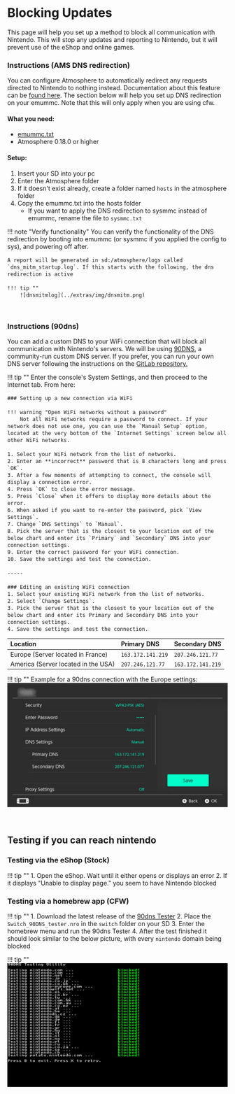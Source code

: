 # Blocking Updates

This page will help you set up a method to block all communication with Nintendo. This will stop any updates and reporting to Nintendo, but it will prevent use of the eShop and online games.

### Instructions (AMS DNS redirection)
You can configure Atmosphere to automatically redirect any requests directed to Nintendo to nothing instead. Documentation about this feature can be [found here](https://github.com/Atmosphere-NX/Atmosphere/blob/master/docs/features/dns_mitm.md). The section below will help you set up DNS redirection on your emummc. Note that this will only apply when you are using cfw.

#### What you need: 

- <a href="../../files/emummc.txt" download>emummc.txt</a>
- Atmosphere 0.18.0 or higher

#### Setup:

1. Insert your SD into your pc
2. Enter the Atmosphere folder
3. If it doesn't exist already, create a folder named `hosts` in the atmosphere folder
4. Copy the emummc.txt into the hosts folder
    - If you want to apply the DNS redirection to sysmmc instead of emummc, rename the file to `sysmmc.txt`

!!! note "Verify functionality"
    You can verify the functionality of the DNS redirection by booting into emummc (or sysmmc if you applied the config to sys), and powering off after. 
    
    A report will be generated in sd:/atmosphere/logs called `dns_mitm_startup.log`. If this starts with the following, the dns redirection is active

    !!! tip ""
        ![dnsmitmlog](../extras/img/dnsmitm.png)

&nbsp;

### Instructions (90dns)
You can add a custom DNS to your WiFi connection that will block all communication with Nintendo's servers. We will be using [90DNS](https://gitlab.com/a/90dns), a community-run custom DNS server. If you prefer, you can run your own DNS server following the instructions on the [GitLab repository.](https://gitlab.com/a/90dns/blob/master/SELFHOST.md)

!!! tip ""
    Enter the console's System Settings, and then proceed to the Internet tab. From here:
    

    ### Setting up a new connection via WiFi
    
    !!! warning "Open WiFi networks without a password"
        Not all WiFi networks require a password to connect. If your network does not use one, you can use the `Manual Setup` option, located at the very bottom of the `Internet Settings` screen below all other WiFi networks.
        
    1. Select your WiFi network from the list of networks.
    2. Enter an **incorrect** password that is 8 characters long and press `OK`.
    3. After a few moments of attempting to connect, the console will display a connection error.
    4. Press `OK` to close the error message.
    5. Press `Close` when it offers to display more details about the error.
    6. When asked if you want to re-enter the password, pick `View Settings`.
    7. Change `DNS Settings` to `Manual`.
    8. Pick the server that is the closest to your location out of the below chart and enter its `Primary` and `Secondary` DNS into your connection settings.
    9. Enter the correct password for your WiFi connection.
    10. Save the settings and test the connection.

    -----

    ### Editing an existing WiFi connection
    1. Select your existing WiFi network from the list of networks.
    2. Select `Change Settings`.
    3. Pick the server that is the closest to your location out of the below chart and enter its Primary and Secondary DNS into your connection settings.
    4. Save the settings and test the connection.

   
| Location                              | Primary DNS         | Secondary DNS       |
|:--------------------------------------|:--------------------|:--------------------|
| Europe (Server located in France)     | `163.172.141.219`   | `207.246.121.77`    |
| America (Server located in the USA)   | `207.246.121.77`    | `163.172.141.219`   |


!!! tip ""
    Example for a 90dns connection with the Europe settings:
    ![Visual for System Settings serial location](../extras/img/blocking_updates.png)


&nbsp;

## Testing if you can reach nintendo

### Testing via the eShop (Stock)

!!! tip ""
    1. Open the eShop. Wait until it either opens or displays an error
    2. If it displays "Unable to display page." you seem to have Nintendo blocked

### Testing via a homebrew app (CFW)

!!! tip ""
    1. Download the latest release of the [90dns Tester](https://github.com/meganukebmp/Switch_90DNS_tester/releases)
    2. Place the `Switch_90DNS_tester.nro` in the `switch` folder on your SD
    3. Enter the homebrew menu and run the 90dns Tester
    4. After the test finished it should look similar to the below picture, with every `nintendo` domain being blocked

!!! tip ""
    ![tester example](../extras/img/90dns_tester_switch.jpg)



